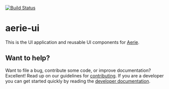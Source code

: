 [![Build Status](https://cae-jenkins2.jpl.nasa.gov/buildStatus/icon?job=MPSA/SEQ/normal_builds/aerie-ui/develop)](https://cae-jenkins2.jpl.nasa.gov/job/MPSA/job/SEQ/job/normal_builds/job/aerie-ui/job/develop)

# aerie-ui

This is the UI application and reusable UI components for [Aerie](https://github.jpl.nasa.gov/Aerie/aerie).

## Want to help?

Want to file a bug, contribute some code, or improve documentation? Excellent! Read up on our
guidelines for [contributing][contributing]. If you are a developer you can get started quickly by reading the [developer documentation][dev].

[contributing]: ./docs/CONTRIBUTING.md
[dev]: ./docs/DEVELOPER.md
